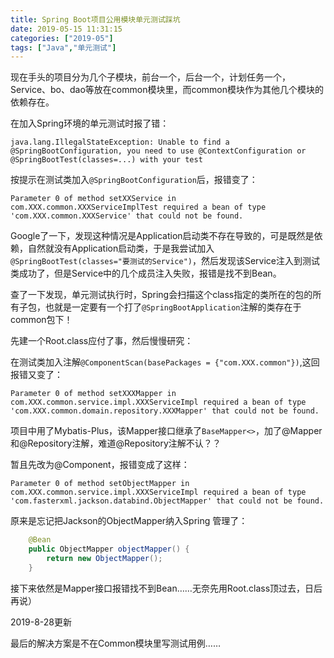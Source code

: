 ```yaml
---
title: Spring Boot项目公用模块单元测试踩坑
date: 2019-05-15 11:31:15
categories: ["2019-05"]
tags: ["Java","单元测试"]
---
```

现在手头的项目分为几个子模块，前台一个，后台一个，计划任务一个，Service、bo、dao等放在common模块里，而common模块作为其他几个模块的依赖存在。

在加入Spring环境的单元测试时报了错：
```
java.lang.IllegalStateException: Unable to find a @SpringBootConfiguration, you need to use @ContextConfiguration or @SpringBootTest(classes=...) with your test
```

按提示在测试类加入`@SpringBootConfiguration`后，报错变了：
```
Parameter 0 of method setXXService in com.XXX.common.XXXServiceImplTest required a bean of type 'com.XXX.common.XXXService' that could not be found.
```

Google了一下，发现这种情况是Application启动类不存在导致的，可是既然是依赖，自然就没有Application启动类，于是我尝试加入`@SpringBootTest(classes="要测试的Service")`，然后发现该Service注入到测试类成功了，但是Service中的几个成员注入失败，报错是找不到Bean。

查了一下发现，单元测试执行时，Spring会扫描这个class指定的类所在的包的所有子包，也就是一定要有一个打了`@SpringBootApplication`注解的类存在于common包下！

先建一个Root.class应付了事，然后慢慢研究：

在测试类加入注解`@ComponentScan(basePackages = {"com.XXX.common"})`,这回报错又变了：

```
Parameter 0 of method setXXXMapper in com.XXX.common.service.impl.XXXServiceImpl required a bean of type 'com.XXX.common.domain.repository.XXXMapper' that could not be found.
```

项目中用了Mybatis-Plus，该Mapper接口继承了`BaseMapper<>`，加了@Mapper和@Repository注解，难道@Repository注解不认？？

暂且先改为@Component，报错变成了这样：

```
Parameter 0 of method setObjectMapper in com.XXX.common.service.impl.XXXServiceImpl required a bean of type 'com.fasterxml.jackson.databind.ObjectMapper' that could not be found.

```
原来是忘记把Jackson的ObjectMapper纳入Spring 管理了：

```java
    @Bean
    public ObjectMapper objectMapper() {
        return new ObjectMapper();
    }
```

接下来依然是Mapper接口报错找不到Bean……无奈先用Root.class顶过去，日后再说）

2019-8-28更新

最后的解决方案是不在Common模块里写测试用例……